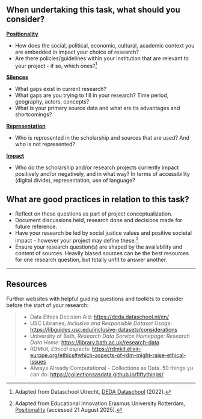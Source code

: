 ## When undertaking this task, what should you consider?

[**Positionality**](bias/types/positionality)

- How does the social, political, economic, cultural, academic context you are embedded in impact your choice of research?
- Are there policies/guidelines within your institution that are relevant to your project - if so, which ones?[^1]

[**Silences**](bias/types/silences)

- What gaps exist in current research? 
- What gaps are you trying to fill in your research? Time period, geography, actors, concepts?
- What is your primary source data and what are its advantages and shortcomings? 

[**Representation**](bias/types/representation)

- Who is represented in the scholarship and sources that are used? And who is not represented? 


[**Impact**](bias/types/impact)

- Who do the scholarship and/or research projects currently impact positively and/or negatively, and in what way? In terms of accessibility (digital divide), representation, use of language?

## What are good practices in relation to this task?

- Reflect on these questions as part of project conceptualization.
- Document discussions held, research done and decisions made for future reference. 
- Have your research be led by social justice values and positive societal impact - however your project may define these.[^2]
- Ensure your research question(s) are shaped by the availability and content of sources. Heavily biased sources can be the best resources for one research question, but totally unfit to answer another. 

---

## Resources

Further websites with helpful guiding questions and toolkits to consider before the start of your research:
    
> - Data Ethics Decision Aid: https://deda.dataschool.nl/en/ 
> - USC Libraries, _Inclusive and Responsible Dataset Usage_: https://libguides.usc.edu/inclusive-datasets/considerations 
> - University of Bath, _Research Data Service Homepage: Research Data Home_: https://library.bath.ac.uk/research-data
> - RDMkit, _Ethical aspects_: https://rdmkit.elixir-europe.org/ethics#which-aspects-of-rdm-might-raise-ethical-issues 
> - Always Already Computational - Collections as Data. 50  things yu can do: https://collectionsasdata.github.io/fiftythings/

[^1]: Adapted from Dataschool Utrecht, [DEDA Dataschool](https://deda.dataschool.nl/) (2022).
[^2]: Adapted from Educational Innovation Erasmus University Rotterdam, [Positionality](https://www.eur.nl/en/educational-innovation/professional-development/teacheur/themes/critical-world-citizenship/positionality) (accessed 21 August 2025). 
